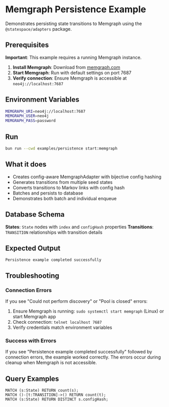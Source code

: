 # Memgraph Persistence Example

Demonstrates persisting state transitions to Memgraph using the `@statespace/adapters` package.

## Prerequisites

**Important**: This example requires a running Memgraph instance.

1. **Install Memgraph**: Download from [memgraph.com](https://memgraph.com/download)
2. **Start Memgraph**: Run with default settings on port 7687
3. **Verify connection**: Ensure Memgraph is accessible at `neo4j://localhost:7687`

## Environment Variables

```bash
MEMGRAPH_URI=neo4j://localhost:7687
MEMGRAPH_USER=neo4j
MEMGRAPH_PASS=password
```

## Run

```bash
bun run --cwd examples/persistence start:memgraph
```

## What it does

- Creates config-aware MemgraphAdapter with bijective config hashing
- Generates transitions from multiple seed states
- Converts transitions to Markov links with config hash
- Batches and persists to database
- Demonstrates both batch and individual enqueue

## Database Schema

**States**: `State` nodes with `index` and `configHash` properties
**Transitions**: `TRANSITION` relationships with transition details

## Expected Output

```
Persistence example completed successfully
```

## Troubleshooting

### Connection Errors

If you see "Could not perform discovery" or "Pool is closed" errors:

1. Ensure Memgraph is running: `sudo systemctl start memgraph` (Linux) or start Memgraph app
2. Check connection: `telnet localhost 7687`
3. Verify credentials match environment variables

### Success with Errors

If you see "Persistence example completed successfully" followed by connection errors, the example worked correctly. The errors occur during cleanup when Memgraph is not accessible.

## Query Examples

```cypher
MATCH (s:State) RETURN count(s);
MATCH ()-[t:TRANSITION]->() RETURN count(t);
MATCH (s:State) RETURN DISTINCT s.configHash;
```
